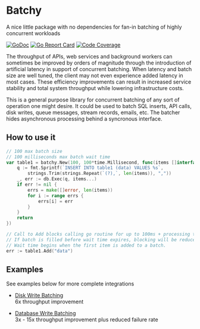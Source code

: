 # Batchy

A nice little package with no dependencies for fan-in batching of highly concurrent workloads

[![GoDoc](https://godoc.org/github.com/kevburnsjr/batchy?status.svg)](https://godoc.org/github.com/kevburnsjr/batchy)
[![Go Report Card](https://goreportcard.com/badge/github.com/kevburnsjr/batchy?2)](https://goreportcard.com/report/github.com/kevburnsjr/batchy)
[![Code Coverage](http://gocover.io/_badge/github.com/kevburnsjr/batchy?2)](http://gocover.io/github.com/kevburnsjr/batchy)

The throughput of APIs, web services and background workers can sometimes be improved by orders of magnitude
through the introduction of artificial latency in support of concurrent batching. When latency and batch size
are well tuned, the client may not even experience added latency in most cases. These efficiency improvements
can result in increased service stability and total system throughput while lowering infrastructure costs.

This is a general purpose library for concurrent batching of any sort of operation one might desire. It could
be used to batch SQL inserts, API calls, disk writes, queue messages, stream records, emails, etc. The batcher
hides asynchronous processing behind a syncronous interface.

## How to use it

```go
// 100 max batch size
// 100 milliseconds max batch wait time
var table1 = batchy.New(100, 100*time.Millisecond, func(items []interface{}) (errs []error) {
	q := fmt.Sprintf(`INSERT INTO table1 (data) VALUES %s`,
		strings.Trim(strings.Repeat(`(?),`, len(items)), ","))
	_, err := db.Exec(q, items...)
	if err != nil {
		errs = make([]error, len(items))
		for i := range errs {
			errs[i] = err
		}
	}
	return
})
```
```go
// Call to Add blocks calling go routine for up to 100ms + processing time.
// If batch is filled before wait time expires, blocking will be reduced.
// Wait time begins when the first item is added to a batch.
err := table1.Add("data")
```

## Examples

See examples below for more complete integrations

- [Disk Write Batching](_examples/disk)  
6x throughput improvement  

- [Database Write Batching](_examples/db)  
3x - 15x throughput improvement plus reduced failure rate  
